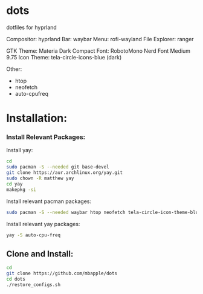 # dots
dotfiles for hyprland

Compositor: hyprland
Bar: waybar
Menu: rofi-wayland
File Explorer: ranger


GTK Theme: Materia Dark Compact
Font: RobotoMono Nerd Font Medium 9.75
Icon Theme: tela-circle-icons-blue (dark)

Other:
- htop
- neofetch
- auto-cpufreq

# Installation:
### Install Relevant Packages:
Install yay:
```bash
cd
sudo pacman -S --needed git base-devel
git clone https://aur.archlinux.org/yay.git
sudo chown -R matthew yay
cd yay
makepkg -si
```
Install relevant pacman packages:
```bash
sudo pacman -S --needed waybar htop neofetch tela-circle-icon-theme-blue ttf-roboto-mono-nerd rofi-wayland materia-gtk-theme
```
Install relevant yay packages:
```bash
yay -S auto-cpu-freq
```
## Clone and Install:
```bash
cd
git clone https://github.com/mbapple/dots
cd dots
./restore_configs.sh
```
